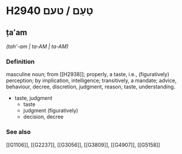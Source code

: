 # H2940 טַעַם / טעם

## ṭaʻam

_(tah'-am | ta-AM | ta-AM)_

### Definition

masculine noun; from [[H2938]]; properly, a taste, i.e., (figuratively) perception; by implication, intelligence; transitively, a mandate; advice, behaviour, decree, discretion, judgment, reason, taste, understanding.

- taste, judgment
    - taste
    - judgment (figuratively)
    - decision, decree
### See also

[[G1106]], [[G2237]], [[G3056]], [[G3809]], [[G4907]], [[G5158]]

